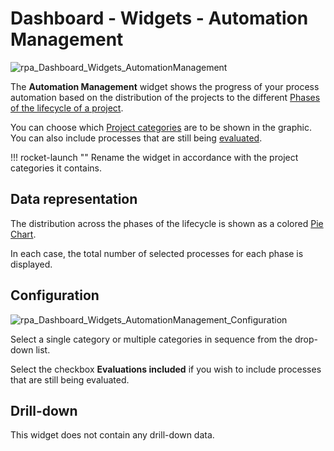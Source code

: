 # <i class="fs fs-lg fs-dashboard"></i> Dashboard - Widgets - Automation Management

![rpa_Dashboard_Widgets_AutomationManagement](img/rpa_Dashboard_Widgets_AutomationManagement.png)

The **Automation Management** widget shows the progress of your process automation based on the distribution of the projects to the different [Phases of the lifecycle of a project](../../ProcessAutomation/ProcessManagement/rpa_processAutomation_ProcessManagement_Category_Project_Details_Overview_EN.md#phasen-eines-projektes).

You can choose which [Project categories](../../ProcessAutomation/ProcessManagement/rpa_processAutomation_ProcessManagement_Categories_EN.md) are to be shown in the graphic. You can also include processes that are still being [evaluated](../../ProcessEvaluation/ProcessEvaluation/rpa_ProcessEvaluation_ProcessesOverview_EN.md).

!!! rocket-launch ""
    Rename the widget in accordance with the project categories it contains.


## Data representation

The distribution across the phases of the lifecycle is shown as a colored [Pie Chart](../../X1_Server/X1_Server_Basics/GUI/rpa_X1_Server_Basics_GUI_DataRepresentation_EN.md#torten-diagramme).

In each case, the total number of selected processes for each phase is displayed.


## Configuration

![rpa_Dashboard_Widgets_AutomationManagement_Configuration](img/rpa_Dashboard_Widgets_AutomationManagement_Configuration.png)

Select a single category or multiple categories in sequence from the drop-down list.

Select the checkbox **Evaluations included** if you wish to include processes that are still being evaluated.


## Drill-down

This widget does not contain any drill-down data.
